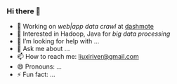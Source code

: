 ### Hi there 👋

<!--
**liuxiriver/liuxiriver** is a ✨ _special_ ✨ repository because its `README.md` (this file) appears on your GitHub profile.

Here are some ideas to get you started:

-->

- 🔭 Working on *web|app data crawl* at [dashmote](https://dashmote.com/) 
- 🌱 Interested in Hadoop, Java for *big data processing*
- 🤔 I’m looking for help with ...
- 💬 Ask me about ...
- 📫 How to reach me: [liuxiriver@gmail.com](liuxiriver@gmail.com)
- 😄 Pronouns: ...
- ⚡ Fun fact: ...
